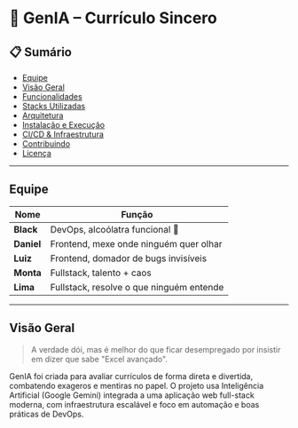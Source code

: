 # 🧠 GenIA – Currículo Sincero

## 📋 Sumário

- [Equipe](#equipe)
- [Visão Geral](#visão-geral)
- [Funcionalidades](#funcionalidades)
- [Stacks Utilizadas](#stacks-utilizadas)
- [Arquitetura](#arquitetura)
- [Instalação e Execução](#instalação-e-execução)
- [CI/CD & Infraestrutura](#cicd--infraestrutura)
- [Contribuindo](#contribuindo)
- [Licença](#licença)
  
---

## Equipe

| Nome       | Função                                   |
| ---------- | ---------------------------------------- |
| **Black**  | DevOps, alcoólatra funcional 🍺          |
| **Daniel** | Frontend, mexe onde ninguém quer olhar   |
| **Luiz**   | Frontend, domador de bugs invisíveis     |
| **Monta**  | Fullstack, talento + caos                |
| **Lima**   | Fullstack, resolve o que ninguém entende |

---

## Visão Geral

> A verdade dói, mas é melhor do que ficar desempregado por insistir em dizer que sabe "Excel avançado".

GenIA foi criada para avaliar currículos de forma direta e divertida, combatendo exageros e mentiras no papel. O projeto usa Inteligência Artificial (Google Gemini) integrada a uma aplicação web full-stack moderna, com infraestrutura escalável e foco em automação e boas práticas de DevOps.